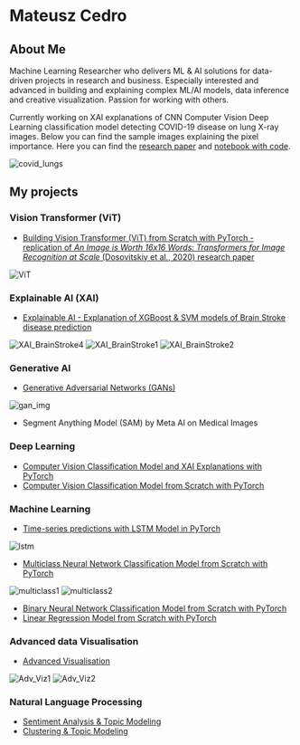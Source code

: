 # Mateusz Cedro
## About Me
Machine  Learning Researcher who delivers ML & AI solutions for data-driven projects in research and business. Especially interested and advanced in building and explaining complex ML/AI models, data inference and creative visualization. Passion for working with others.

Currently working on XAI explanations of CNN Computer Vision Deep Learning classification model detecting COVID-19 disease on lung X-ray images. Below you can find the sample images explaining the pixel importance. Here you can find the [research paper](https://github.com/mateuszcedro/mateuszcedro/blob/main/Explainable%20AI/Beyond%20the%20Black%20Box%20Do%20More%20Complex%20Models%20Provide%20Superior%20XAI.pdf) and [notebook with code](https://github.com/mateuszcedro/mateuszcedro/blob/main/Deep%20Learning%20in%20PyTorch/XAI-ResNet50-notebook.ipynb).

![covid_lungs](https://github.com/mateuszcedro/mateuszcedro/blob/main/Explainable%20AI/Grads.png)


## My projects
### Vision Transformer (ViT)
- [Building Vision Transformer (ViT) from Scratch with PyTorch - replication of *An Image is Worth 16x16 Words: Transformers for Image Recognition at Scale* (Dosovitskiy et al., 2020) research paper](https://github.com/mateuszcedro/mateuszcedro/blob/main/Deep%20Learning%20in%20PyTorch/Vision%20Transformer%20(ViT)%20from%20scratch%20with%20PyTorch.ipynb)

![ViT](https://raw.githubusercontent.com/mateuszcedro/mateuszcedro/main/Deep%20Learning%20in%20PyTorch/img/vit.png)

### Explainable AI (XAI)
- [Explainable AI - Explanation of XGBoost & SVM models of Brain Stroke disease prediction](https://github.com/mateuszcedro/mateuszcedro/blob/main/Explainable%20AI/XAI_Shap_BrainStroke_notebook.ipynb)

![XAI_BrainStroke4](https://github.com/mateuszcedro/mateuszcedro/blob/main/Explainable%20AI/xai_4.png)
![XAI_BrainStroke1](https://github.com/mateuszcedro/mateuszcedro/blob/main/Explainable%20AI/xai_1.png)
![XAI_BrainStroke2](https://github.com/mateuszcedro/mateuszcedro/blob/main/Explainable%20AI/xai_2.png)

### Generative AI
- [Generative Adversarial Networks (GANs)](https://github.com/mateuszcedro/mateuszcedro/blob/main/Generative%20AI/GAN.ipynb)

![gan_img](https://github.com/mateuszcedro/mateuszcedro/blob/main/Generative%20AI/gan_imgs/GAN_img.png)

- Segment Anything Model (SAM) by Meta AI on Medical Images

### Deep Learning
- [Computer Vision Classification Model and XAI Explanations with PyTorch](https://github.com/mateuszcedro/mateuszcedro/blob/main/Deep%20Learning%20in%20PyTorch/XAI-ResNet50-notebook.ipynb)
- [Computer Vision Classification Model from Scratch with PyTorch](https://github.com/mateuszcedro/mateuszcedro/blob/main/Deep%20Learning%20in%20PyTorch/Computer%20Vision%20Classification%20Model%20from%20Scratch%20with%20PyTorch.ipynb)

### Machine Learning
- [Time-series predictions with LSTM Model in PyTorch](https://github.com/mateuszcedro/mateuszcedro/blob/main/Machine%20Learning%20in%20PyTorch/LSTM%20Time-Series%20Model%20in%20PyTorch.ipynb)

![lstm](https://github.com/mateuszcedro/mateuszcedro/blob/main/Machine%20Learning%20in%20PyTorch/imgs/time-series%20LSTM.png)

- [Multiclass Neural Network Classification Model from Scratch with PyTorch](https://github.com/mateuszcedro/mateuszcedro/blob/main/Machine%20Learning%20in%20PyTorch/Neural%20Network%20Multiclass%20Classification%20Model%20from%20Scratch%20with%20PyTorch.ipynb)

![multiclass1](https://github.com/mateuszcedro/mateuszcedro/blob/main/Machine%20Learning%20in%20PyTorch/imgs/Multiclass_1.png)
![multiclass2](https://github.com/mateuszcedro/mateuszcedro/blob/main/Machine%20Learning%20in%20PyTorch/imgs/Multiclass_2.png)

- [Binary Neural Network Classification Model from Scratch with PyTorch](https://github.com/mateuszcedro/mateuszcedro/blob/main/Machine%20Learning%20in%20PyTorch/Neural%20Network%20Binary%20Classification%20Model%20from%20Scratch%20with%20PyTorch.ipynb)
- [Linear Regression Model from Scratch with PyTorch](https://github.com/mateuszcedro/mateuszcedro/blob/main/Machine%20Learning%20in%20PyTorch/Linear%20Regression%20Model%20from%20Scratch%20with%20PyTorch.ipynb)

### Advanced data Visualisation
- [Advanced Visualisation](https://github.com/mateuszcedro/mateuszcedro/blob/main/Visualisation/Advanced%20Visualisation.md)

![Adv_Viz1](https://github.com/mateuszcedro/mateuszcedro/blob/main/Visualisation/Plots/s10.png)
![Adv_Viz2](https://github.com/mateuszcedro/mateuszcedro/blob/main/Visualisation/Plots/s3.png)

### Natural Language Processing
- [Sentiment Analysis & Topic Modeling](https://htmlpreview.github.io/?https://github.com/mateuszcedro/mateuszcedro/blob/main/NLP/Sentiment%20Analysis%20%26%20Topic%20Modeling.html)
- [Clustering & Topic Modeling](https://htmlpreview.github.io/?https://github.com/mateuszcedro/mateuszcedro/blob/main/NLP/Clustering%20%26%20Topic%20Modeling.html)


<!---
mateuszcedro/mateuszcedro is a ✨ special ✨ repository because its `README.md` (this file) appears on your GitHub profile.
You can click the Preview link to take a look at your changes.
--->
